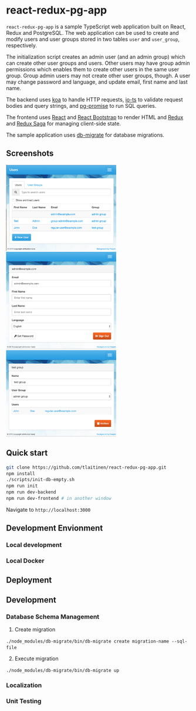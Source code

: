 # react-redux-pg-app

`react-redux-pg-app` is a sample TypeScript web application built on React,
Redux and PostgreSQL. The web application can be used to create and modify
users and user groups stored in two tables `user` and `user_group`,
respectively.  

The initialization script creates an admin user (and an admin group) which
can create other user groups and users. Other users may have group admin 
permissions which enables them to create other users in the same user group.
Group admin users may not create other user groups, though. A user may change
password and language, and update email, first name and last name.

The backend uses [koa](https://koajs.com/) to handle HTTP requests,
[io-ts](https://github.com/gcanti/io-ts) to validate request bodies and query
strings, and [pg-promise](https://github.com/vitaly-t/pg-promise) to run
SQL queries.

The frontend uses [React](https://reactjs.org/) and 
[React Bootstrap](https://react-bootstrap.github.io/) to render HTML and
[Redux](https://redux.js.org/) and 
[Redux Saga](https://github.com/redux-saga/redux-saga) for managing client-side state.

The sample application uses
[db-migrate](https://github.com/db-migrate/node-db-migrate) for database
migrations.

## Screenshots

<img src="https://github.com/tlaitinen/react-redux-pg-app/raw/master/screenshots/users.png" width=300>

<img src="https://github.com/tlaitinen/react-redux-pg-app/raw/master/screenshots/edit-user.png" width=300>

<img src="https://github.com/tlaitinen/react-redux-pg-app/raw/master/screenshots/edit-user-group.png" width=300>

## Quick start

```bash
git clone https://github.com/tlaitinen/react-redux-pg-app.git
npm install
./scripts/init-db-empty.sh
npm run init
npm run dev-backend
npm run dev-frontend # in another window
```

Navigate to `http://localhost:3000`

## Development Envionment

### Local development


### Local Docker


## Deployment

## Development

### Database Schema Management

1. Create migration

`./node_modules/db-migrate/bin/db-migrate create migration-name --sql-file`

2. Execute migration

`./node_modules/db-migrate/bin/db-migrate up`

### Localization


### Unit Testing

